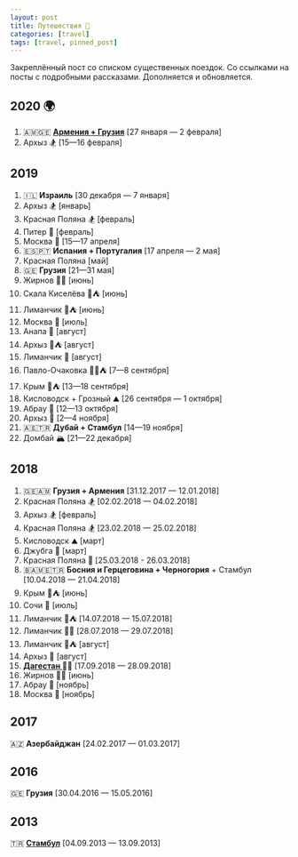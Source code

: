 ```yaml
---
layout: post
title: Путешествия 📌
categories: [travel]
tags: [travel, pinned_post]
---
```

Закреплённый пост со списком существенных поездок. Со ссылками на посты с подробными рассказами. Дополняется и обновляется.  

<!--more-->

## <span id="2020">2020</span> 🌍 ##  

<ol>
    <li>🇦🇲🇬🇪 <a href="/armenia-georgia-2020"><b>Армения + Грузия</b></a> [27 января — 2 февраля]</li>
    <li>Архыз 🏂 [15—16 февраля]</li>
</ol>

## <span id="2019">2019</span> ##  

<ol>
    <li>🇮🇱 <b>Израиль</b> [30 декабря — 7 января]</li>
    <li>Архыз 🏂 [январь]</li>
    <li>Красная Поляна 🏂 [февраль]</li>
    <li>Питер 🏦 [февраль]</li>
    <li>Москва 🏦 [15—17 апреля]</li>
    <li>🇪🇸🇵🇹 <b>Испания + Португалия</b> [17 апреля — 2 мая]</li>
    <li>Красная Поляна [май]</li>
    <li>🇬🇪 <b>Грузия</b> [21—31 мая]</li>
    <li>Жирнов 🧗‍⛺️ [июнь]</li>
    <li>Скала Киселёва 🌊⛺️ [июнь]</li>
    <li>Лиманчик 🌊⛺️ [июнь]</li>
    <li>Москва 🎸 [июль]</li>
    <li>Анапа 🌊 [август]</li>
    <li>Архыз 🥾⛺️ [август]</li>
    <li>Лиманчик 🌊 [август]</li>
    <li>Павло-Очаковка 👰🏼⛺️ [7—8 сентября]</li>
    <li>Крым 🌊⛺️ [13—18 сентября]</li>
    <li>Кисловодск + Грозный ⛰ [26 сентября — 1 октября]</li>
    <li>Абрау 🧘‍ [12—13 октября]</li>
    <li>Архыз 🥾 [2—4 ноября]</li>
    <li>🇦🇪🇹🇷 <b>Дубай + Стамбул</b> [14—19 ноября]</li>
    <li>Домбай 🏔 [21—22 декабря]</li>
</ol>

## <span id="2018">2018</span> ##  

<ol>
    <li>🇬🇪🇦🇲 <b>Грузия + Армения</b> [31.12.2017 — 12.01.2018]</li>
    <li>Красная Поляна 🏂 [02.02.2018 — 04.02.2018]</li>
    <li>Архыз 🏂 [февраль]</li>
    <li>Красная Поляна 🏂 [23.02.2018 — 25.02.2018]</li>
    <li>Кисловодск ⛰ [март]</li>
    <li>Джубга 🌊 [март]</li>
    <li>Красная Поляна 🏦 [25.03.2018 - 26.03.2018]</li>
    <li>🇧🇦🇲🇪🇹🇷 <b>Босния и Герцеговина + Черногория</b> + Стамбул [10.04.2018 — 21.04.2018]</li>
    <li>Крым 🎸⛺️ [июнь]</li>
    <li>Сочи 🌊 [июль]</li>
    <li>Лиманчик 🌊⛺️ [14.07.2018 — 15.07.2018]</li>
    <li>Лиманчик 🌊🧘‍ [28.07.2018 — 29.07.2018]</li>
    <li>Лиманчик 🌊⛺️ [август]</li>
    <li>Архыз 🧘‍ [август]</li>
    <li><b><a href="https://www.instagram.com/explore/tags/velodagestan/">Дагестан </a></b>🚵‍⛺️ [17.09.2018 — 28.09.2018]</li>
    <li>Жирнов 🧗‍⛺️ [июнь]</li>
    <li>Абрау 🚵‍ [ноябрь]</li>
    <li>Москва 🏦 [ноябрь]</li>
</ol>

## <span id="2017">2017</span> ##  

🇦🇿 <b>Азербайджан</b> [24.02.2017 — 01.03.2017]  

## <span id="2016">2016</span> ##  

🇬🇪 <b>Грузия</b> [30.04.2016 — 15.05.2016]  

## <span id="2013">2013</span> ##  

🇹🇷 <b><a href="https://sombro92.livejournal.com/114396.html">Стамбул</a></b> [04.09.2013 — 13.09.2013]  


